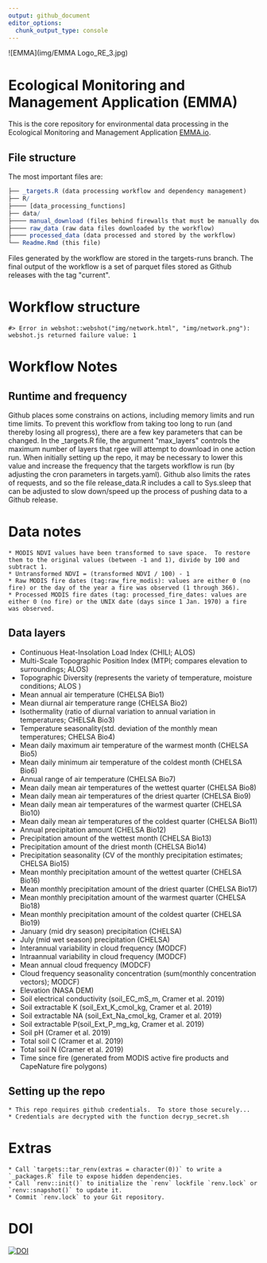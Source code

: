 ```yaml
---
output: github_document
editor_options: 
  chunk_output_type: console
---
```




![EMMA](img/EMMA Logo_RE_3.jpg)

# Ecological Monitoring and Management Application (EMMA)

This is the core repository for environmental data processing in the Ecological Monitoring and Management Application [EMMA.io](EMMA.io).

## File structure

The most important files are:


```r
├── _targets.R (data processing workflow and dependency management)
├── R/
├──── [data_processing_functions]
├── data/
├──── manual_download (files behind firewalls that must be manually downloaded)
├──── raw_data (raw data files downloaded by the workflow)
├──── processed_data (data processed and stored by the workflow)
└── Readme.Rmd (this file)
```

Files generated by the workflow are stored in the targets-runs branch.  The final output of the workflow is a set of parquet files stored as Github releases with the tag "current".

# Workflow structure


```
#> Error in webshot::webshot("img/network.html", "img/network.png"): webshot.js returned failure value: 1
```

# Workflow Notes

## Runtime and frequency
Github places some constrains on actions, including memory limits and run time limits.  To prevent this workflow from taking too long to run (and thereby losing all progress), there are a few key parameters that can be changed. In the _targets.R file, the argument "max_layers" controls the maximum number of layers that rgee will attempt to download in one action run. When initially setting up the repo, it may be necessary to lower this value and increase the frequency that the targets workflow is run (by adjusting the cron parameters in targets.yaml). Github also limits the rates of requests, and so the file release_data.R includes a call to Sys.sleep that can be adjusted to slow down/speed up the process of pushing data to a Github release.

# Data notes

    * MODIS NDVI values have been transformed to save space.  To restore them to the original values (between -1 and 1), divide by 100 and subtract 1.
    * Untransformed NDVI = (transformed NDVI / 100) - 1
    * Raw MODIS fire dates (tag:raw_fire_modis): values are either 0 (no fire) or the day of the year a fire was observed (1 through 366).
    * Processed MODIS fire dates (tag: processed_fire_dates: values are either 0 (no fire) or the UNIX date (days since 1 Jan. 1970) a fire was observed.
    
    
## Data layers

* Continuous Heat-Insolation Load Index (CHILI; ALOS)
* Multi-Scale Topographic Position Index (MTPI; compares elevation to surroundings; ALOS)
* Topographic Diversity (represents the variety of temperature, moisture conditions; ALOS )
* Mean annual air temperature (CHELSA Bio1)
* Mean diurnal air temperature range (CHELSA Bio2)
* Isothermality (ratio of diurnal variation to annual variation in temperatures; CHELSA Bio3)
* Temperature seasonality(std. deviation of the monthly mean temperatures; CHELSA Bio4)
* Mean daily maximum air temperature of the warmest month (CHELSA Bio5)
* Mean daily minimum air temperature of the coldest month (CHELSA Bio6)
* Annual range of air temperature (CHELSA Bio7)
* Mean daily mean air temperatures of the wettest quarter (CHELSA Bio8)
* Mean daily mean air temperatures of the driest quarter (CHELSA Bio9)
* Mean daily mean air temperatures of the warmest quarter (CHELSA Bio10)
* Mean daily mean air temperatures of the coldest quarter (CHELSA Bio11)
* Annual precipitation amount (CHELSA Bio12)
* Precipitation amount of the wettest month (CHELSA Bio13)
* Precipitation amount of the driest month (CHELSA Bio14)
* Precipitation seasonality (CV of the monthly precipitation estimates; CHELSA Bio15)
* Mean monthly precipitation amount of the wettest quarter (CHELSA Bio16)
* Mean monthly precipitation amount of the driest quarter (CHELSA Bio17)
* Mean monthly precipitation amount of the warmest quarter (CHELSA Bio18)
* Mean monthly precipitation amount of the coldest quarter (CHELSA Bio19)
* January (mid dry season) precipitation (CHELSA)
* July (mid wet season) precipitation (CHELSA)
* Interannual variability in cloud frequency (MODCF)
* Intraannual variability in cloud frequency (MODCF)
* Mean annual cloud frequency (MODCF)
* Cloud frequency seasonality concentration (sum(monthly concentration vectors); MODCF)
* Elevation (NASA DEM)
* Soil electrical conductivity (soil_EC_mS_m, Cramer et al. 2019)
* Soil extractable K (soil_Ext_K_cmol_kg, Cramer et al. 2019)
* Soil extractable NA (soil_Ext_Na_cmol_kg, Cramer et al. 2019)  
* Soil extractable P(soil_Ext_P_mg_kg, Cramer et al. 2019)
* Soil pH (Cramer et al. 2019)
* Total soil C (Cramer et al. 2019)
* Total soil N (Cramer et al. 2019)
* Time since fire (generated from MODIS active fire products and CapeNature fire polygons) 

     
## Setting up the repo
    * This repo requires github credentials.  To store those securely...
    * Credentials are decrypted with the function decryp_secret.sh

# Extras

    * Call `targets::tar_renv(extras = character(0))` to write a `_packages.R` file to expose hidden dependencies.
    * Call `renv::init()` to initialize the `renv` lockfile `renv.lock` or `renv::snapshot()` to update it.
    * Commit `renv.lock` to your Git repository.
 
# DOI
[![DOI](https://zenodo.org/badge/421127852.svg)](https://zenodo.org/badge/latestdoi/421127852)
